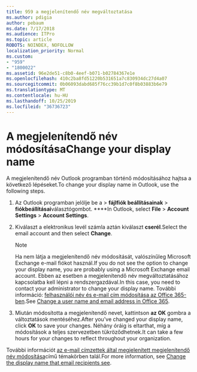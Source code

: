 ```yaml
---
title: 959 a megjelenítendő név megváltoztatása
ms.author: pdigia
author: pebaum
ms.date: 7/17/2018
ms.audience: ITPro
ms.topic: article
ROBOTS: NOINDEX, NOFOLLOW
localization_priority: Normal
ms.custom:
- "959"
- "1800022"
ms.assetid: 96e2de51-c8b0-4eef-b071-b02784367e1e
ms.openlocfilehash: 410c2ba8fd51220b531651a7c830934dc27d4a07
ms.sourcegitcommit: 0b06093dabd685f76cc39b1d7c0f8b03883b6e79
ms.translationtype: MT
ms.contentlocale: hu-HU
ms.lasthandoff: 10/25/2019
ms.locfileid: "36736723"
---
```

# <a name="change-your-display-name"></a><span data-ttu-id="2077a-102">A megjelenítendő név módosítása</span><span class="sxs-lookup"><span data-stu-id="2077a-102">Change your display name</span></span>
  
<span data-ttu-id="2077a-103">A megjelenítendő név Outlook programban történő módosításához hajtsa a következő lépéseket.</span><span class="sxs-lookup"><span data-stu-id="2077a-103">To change your display name in Outlook, use the following steps.</span></span>
  
1. <span data-ttu-id="2077a-104">Az Outlook programban jelölje be a \> **fájlfiók beállításainak** \> **fiókbeállításai**választógombot. \*\*\*\*</span><span class="sxs-lookup"><span data-stu-id="2077a-104">In Outlook, select **File** \> **Account Settings** \> **Account Settings**.</span></span>

2. <span data-ttu-id="2077a-105">Kiválaszt a elektronikus levél számla aztán kiválaszt **cserél**.</span><span class="sxs-lookup"><span data-stu-id="2077a-105">Select the email account and then select **Change**.</span></span>

    > [!NOTE]
    > <span data-ttu-id="2077a-106">Ha nem látja a megjelenítendő név módosítását, valószínűleg Microsoft Exchange e-mail fiókot használ.</span><span class="sxs-lookup"><span data-stu-id="2077a-106">If you do not see the option to change your display name, you are probably using a Microsoft Exchange email account.</span></span> <span data-ttu-id="2077a-107">Ebben az esetben a megjelenítendő név megváltoztatásához kapcsolatba kell lépni a rendszergazdával.</span><span class="sxs-lookup"><span data-stu-id="2077a-107">In this case, you need to contact your administrator to change your display name.</span></span> <span data-ttu-id="2077a-108">További információ: [felhasználói név és e-mail cím módosítása az Office 365-ben](https://docs.microsoft.com/office365/admin/add-users/change-a-user-name-and-email-address).</span><span class="sxs-lookup"><span data-stu-id="2077a-108">See [Change a user name and email address in Office 365](https://docs.microsoft.com/office365/admin/add-users/change-a-user-name-and-email-address).</span></span>
  
3. <span data-ttu-id="2077a-109">Miután módosította a megjelenítendő nevet, kattintson **az OK** gombra a változtatások mentéséhez.</span><span class="sxs-lookup"><span data-stu-id="2077a-109">After you've changed your display name, click **OK** to save your changes.</span></span> <span data-ttu-id="2077a-110">Néhány óráig is eltarthat, míg a módosítások a teljes szervezetben tükröződhetnek.</span><span class="sxs-lookup"><span data-stu-id="2077a-110">It can take a few hours for your changes to reflect throughout your organization.</span></span>

<span data-ttu-id="2077a-111">További információt [az e-mail címzettek által megjelenített megjelenítendő név módosítása](https://support.office.com/article/2b53331a-ba2a-4803-88dc-ac9fe376c8a9.aspx)című témakörben talál.</span><span class="sxs-lookup"><span data-stu-id="2077a-111">For more information, see [Change the display name that email recipients see](https://support.office.com/article/2b53331a-ba2a-4803-88dc-ac9fe376c8a9.aspx).</span></span>
  